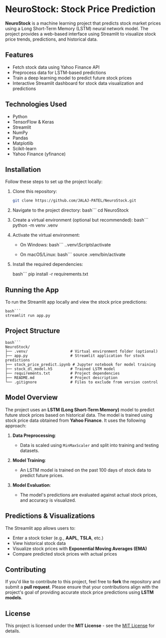 # NeuroStock: Stock Price Prediction

**NeuroStock** is a machine learning project that predicts stock market prices using a Long Short-Term Memory (LSTM) neural network model. The project provides a web-based interface using Streamlit to visualize stock price trends, predictions, and historical data.

## Features
- Fetch stock data using Yahoo Finance API
- Preprocess data for LSTM-based predictions
- Train a deep learning model to predict future stock prices
- Interactive Streamlit dashboard for stock data visualization and predictions

## Technologies Used
- Python
- TensorFlow & Keras
- Streamlit
- NumPy
- Pandas
- Matplotlib
- Scikit-learn
- Yahoo Finance (yfinance)

## Installation
Follow these steps to set up the project locally:

1. Clone this repository:
   ```bash
   git clone https://github.com/JALAJ-PATEL/NeuroStock.git

2. Navigate to the project directory:
    bash```
    cd NeuroStock

3. Create a virtual environment (optional but recommended):
    bash```
    python -m venv .venv

4. Activate the virtual environment:

    - On Windows:
        bash```
        .\.venv\Scripts\activate

    - On macOS/Linux:
        bash```
        source .venv/bin/activate
    
5. Install the required dependencies:

    bash```
    pip install -r requirements.txt


## Running the App
To run the Streamlit app locally and view the stock price predictions:

    bash```
    streamlit run app.py

## **Project Structure**

    bash```
    NeuroStock/
    ├── .venv/                   # Virtual environment folder (optional)
    ├── app.py                   # Streamlit application for stock predictions
    ├── stock_price_predict.ipynb # Jupyter notebook for model training
    ├── stock_dl_model.h5        # Trained LSTM model
    ├── requirements.txt         # Project dependencies
    ├── README.md                # Project description
    └── .gitignore               # Files to exclude from version control

## Model Overview

The project uses an **LSTM (Long Short-Term Memory)** model to predict future stock prices based on historical data. The model is trained using stock price data obtained from **Yahoo Finance**. It uses the following approach:

1. **Data Preprocessing**: 
   - Data is scaled using `MinMaxScaler` and split into training and testing datasets.
   
2. **Model Training**:
   - An LSTM model is trained on the past 100 days of stock data to predict future prices.
   
3. **Model Evaluation**:
   - The model's predictions are evaluated against actual stock prices, and accuracy is visualized.

## Predictions & Visualizations

The Streamlit app allows users to:

- Enter a stock ticker (e.g., **AAPL**, **TSLA**, etc.)
- View historical stock data
- Visualize stock prices with **Exponential Moving Averages (EMA)**
- Compare predicted stock prices with actual prices

## Contributing

If you'd like to contribute to this project, feel free to **fork** the repository and submit a **pull request**. Please ensure that your contributions align with the project's goal of providing accurate stock price predictions using **LSTM models**.

## License

This project is licensed under the **MIT License** - see the [MIT License](https://opensource.org/licenses/MIT) for details.
